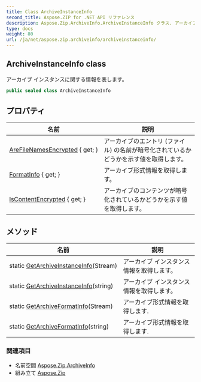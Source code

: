 ```yaml
---
title: Class ArchiveInstanceInfo
second_title: Aspose.ZIP for .NET API リファレンス
description: Aspose.Zip.ArchiveInfo.ArchiveInstanceInfo クラス. アーカイブ インスタンスに関する情報を表します
type: docs
weight: 80
url: /ja/net/aspose.zip.archiveinfo/archiveinstanceinfo/
---
```

## ArchiveInstanceInfo class

アーカイブ インスタンスに関する情報を表します。

```csharp
public sealed class ArchiveInstanceInfo
```

## プロパティ

| 名前 | 説明 |
| --- | --- |
| [AreFileNamesEncrypted](../../aspose.zip.archiveinfo/archiveinstanceinfo/arefilenamesencrypted/) { get; } | アーカイブのエントリ (ファイル) の名前が暗号化されているかどうかを示す値を取得します。 |
| [FormatInfo](../../aspose.zip.archiveinfo/archiveinstanceinfo/formatinfo/) { get; } | アーカイブ形式情報を取得します。 |
| [IsContentEncrypted](../../aspose.zip.archiveinfo/archiveinstanceinfo/iscontentencrypted/) { get; } | アーカイブのコンテンツが暗号化されているかどうかを示す値を取得します。 |

## メソッド

| 名前 | 説明 |
| --- | --- |
| static [GetArchiveInstanceInfo](../../aspose.zip.archiveinfo/archiveinstanceinfo/getarchiveinstanceinfo/#getarchiveinstanceinfo)(Stream) | アーカイブ インスタンス情報を取得します。 |
| static [GetArchiveInstanceInfo](../../aspose.zip.archiveinfo/archiveinstanceinfo/getarchiveinstanceinfo/#getarchiveinstanceinfo_1)(string) | アーカイブ インスタンス情報を取得します。 |
| static [GetArchiveFormatInfo](../../aspose.zip.archiveinfo/archiveinstanceinfo/getarchiveformatinfo/#getarchiveformatinfo)(Stream) | アーカイブ形式情報を取得します. |
| static [GetArchiveFormatInfo](../../aspose.zip.archiveinfo/archiveinstanceinfo/getarchiveformatinfo/#getarchiveformatinfo_1)(string) | アーカイブ形式情報を取得します. |

### 関連項目

* 名前空間 [Aspose.Zip.ArchiveInfo](../../aspose.zip.archiveinfo/)
* 組み立て [Aspose.Zip](../../)


